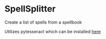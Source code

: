 # SpellSplitter
Create a list of spells from a spellbook

Utilizes pytesseract which can be installed [here](https://github.com/tesseract-ocr/tesseract/wiki/Downloads)
